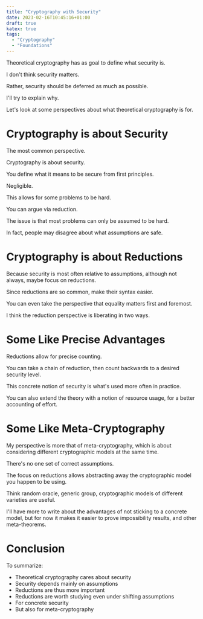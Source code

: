 ```yaml
---
title: "Cryptography with Security"
date: 2023-02-16T10:45:16+01:00
draft: true
katex: true
tags:
  - "Cryptography"
  - "Foundations"
---
```


Theoretical cryptography has as goal to define what security is.

I don't think security matters.

Rather, security should be deferred as much as possible.

I'll try to explain why.

Let's look at some perspectives about what theoretical cryptography is for.

# Cryptography is about Security

The most common perspective.

Cryptography is about security.

You define what it means to be secure from first principles.

Negligible.

This allows for some problems to be hard.

You can argue via reduction.

The issue is that most problems can only be assumed to be hard.

In fact, people may disagree about what assumptions are safe.

# Cryptography is about Reductions

Because security is most often relative to assumptions, although not always,
maybe focus on reductions.

Since reductions are so common, make their syntax easier.

You can even take the perspective that equality matters first and foremost.

I think the reduction perspective is liberating in two ways.

# Some Like Precise Advantages

Reductions allow for precise counting.

You can take a chain of reduction, then count backwards to a desired security level.

This concrete notion of security is what's used more often in practice.

You can also extend the theory with a notion of resource usage,
for a better accounting of effort.

# Some Like Meta-Cryptography

My perspective is more that of meta-cryptography, which is about considering
different cryptographic models at the same time.

There's no one set of correct assumptions.

The focus on reductions allows abstracting away the cryptographic model
you happen to be using.

Think random oracle, generic group, cryptographic models of different varieties
are useful.

I'll have more to write about the advantages of not
sticking to a concrete model, but for now it makes it easier to
prove impossibility results, and other meta-theorems.

# Conclusion

To summarize:
- Theoretical cryptography cares about security
- Security depends mainly on assumptions
- Reductions are thus more important
- Reductions are worth studying even under shifting assumptions
- For concrete security
- But also for meta-cryptography
